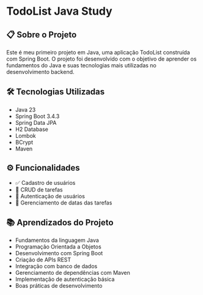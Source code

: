 # TodoList Java Study

## 📋 Sobre o Projeto
Este é meu primeiro projeto em Java, uma aplicação TodoList construída com Spring Boot. O projeto foi desenvolvido com o objetivo de aprender os fundamentos do Java e suas tecnologias mais utilizadas no desenvolvimento backend.

## 🛠️ Tecnologias Utilizadas
- Java 23
- Spring Boot 3.4.3
- Spring Data JPA
- H2 Database
- Lombok
- BCrypt
- Maven

## ⚙️ Funcionalidades
- ✅ Cadastro de usuários
- 📝 CRUD de tarefas
- 🔐 Autenticação de usuários
- 📅 Gerenciamento de datas das tarefas

## 📚 Aprendizados do Projeto
- Fundamentos da linguagem Java
- Programação Orientada a Objetos
- Desenvolvimento com Spring Boot
- Criação de APIs REST
- Integração com banco de dados
- Gerenciamento de dependências com Maven
- Implementação de autenticação básica
- Boas práticas de desenvolvimento
